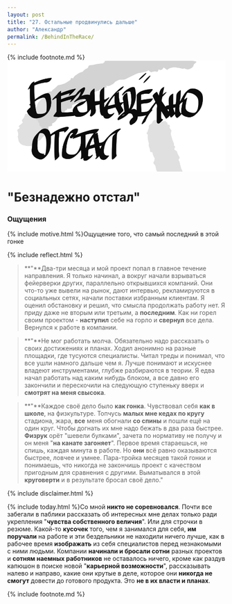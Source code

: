 ```yaml
---
layout: post
title: "27. Остальные продвинулись дальше"
author: "Александр"
permalink: /BehindInTheRace/
---
```

{% include footnote.md %}
<a href="cards"/>!["Всё ушли далеко вперед"](/_img/27.svg)</a>
# "Безнадежно отстал"

### Ощущения
{% include motive.html %}Ощущение того, что самый последний в этой гонке

{% include reflect.html %}
>**"**Два-три месяца и мой проект попал в главное течение направления. Я только начинал, а вокруг начали взрываться фейерверки других, параллельно открывшихся компаний. Они что-то уже вывели на рынок, дают интервью, рекламируются в социальных сетях, начали поставки избранным клиентам. Я оценил  обстановку и решил, что смысла продолжать работу нет. Я приду даже не вторым или третьим, а **последним**. Как ни горел своим проектом - **наступил** себе на горло и **свернул** все дела. Вернулся к работе в компании.

>**"**Не мог работать молча. Обязательно надо рассказать о своих достижениях и планах. Ходил анонимно на разные площадки, где тусуются специалисты. Читал треды и понимал, что все ушли намного дальше чем я. Лучше понимают и искуснее владеют инструментами, глубже разбираются в теории. Я  едва начал работать над каким нибудь блоком, а все давно его закончили и перескочили на следующую ступеньку вверх и **смотрят на меня свысока**. 

>**"**Каждое своё дело было **как гонка**. Чувствовал себя **как в школе**, на физкультуре. Топчусь **малых мне кедах по кругу** стадиона, жара, **все** меня обогнали **со спины** и пошли ещё на один круг. Чтобы догнать их мне надо бежать в два раза быстрее. **Физрук** орёт "шевели булками", зачета по нормативу не получу и он меня "**на канате загоняет**". Первое время стараешься, не спишь, каждая минута в работе. Но **они** всё равно оказываются быстрее, ловчее и умнее. Пара-тройка месяцев такой гонки и понимаешь, что никогда не закончишь проект с качеством пригодным для сравнения с другими. Выматывался в этой **круговерти** и в результате бросал своё дело."

{% include disclaimer.html %}

{% include today.html %}Со мной **никто не соревновался**. Почти все забегали в паблики рассказать об интересных мне делах только ради укрепления "**чувства собственного величия**". Или для строчки в резюме. Какой-то **кусочек** того, чем я занимался для себя, **им поручали** на работе и эти бездельники не находили ничего лучше, как в рабочее время **изображать** из себя специалистов перед незнакомыми с ними людьми. Компании **начинали и бросали сотни** разных проектов и **сотням наемных работников** не оставалось ничего, кроме как раздув капюшон в поиске новой "**карьерной возможности**", рассказывать налево и направо, какие они крутые в деле, которое они **никогда не смогут** довести до готового продукта. Это **не в их власти и планах**. 

{% include footnote.md %}
